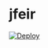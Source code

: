 # jfeir
[![Deploy](https://www.herokucdn.com/deploy/button.png)](https://dashboard.heroku.com/new?template=https://github.com/jfiee/jfeir)
